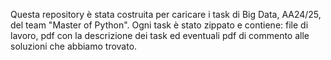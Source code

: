 Questa repository è stata costruita per caricare i task di Big Data, AA24/25, del team "Master of Python". Ogni task è stato zippato e contiene: file di lavoro, pdf con la descrizione dei task ed eventuali pdf di commento alle soluzioni che abbiamo trovato.
